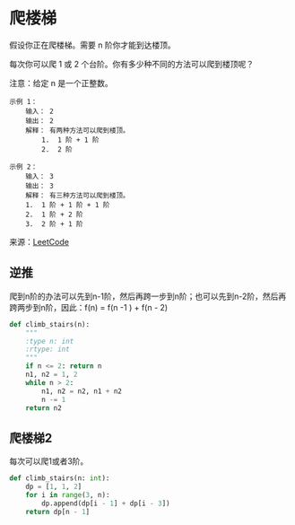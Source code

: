 # 爬楼梯
假设你正在爬楼梯。需要 n 阶你才能到达楼顶。

每次你可以爬 1 或 2 个台阶。你有多少种不同的方法可以爬到楼顶呢？

注意：给定 n 是一个正整数。

```
示例 1：
    输入： 2
    输出： 2
    解释： 有两种方法可以爬到楼顶。
        1.  1 阶 + 1 阶
        2.  2 阶
        
示例 2：
    输入： 3
    输出： 3
    解释： 有三种方法可以爬到楼顶。
    1.  1 阶 + 1 阶 + 1 阶
    2.  1 阶 + 2 阶
    3.  2 阶 + 1 阶
```

来源：[LeetCode](https://leetcode-cn.com/problems/climbing-stairs)

## 逆推
爬到n阶的办法可以先到n-1阶，然后再跨一步到n阶；也可以先到n-2阶，然后再跨两步到n阶，因此：f(n) = f(n -1 ) + f(n - 2)

```python
def climb_stairs(n):
    """
    :type n: int
    :rtype: int
    """
    if n <= 2: return n
    n1, n2 = 1, 2
    while n > 2:
        n1, n2 = n2, n1 + n2
        n -= 1
    return n2
```

## 爬楼梯2
每次可以爬1或者3阶。
```python
def climb_stairs(n: int):
    dp = [1, 1, 2]
    for i in range(3, n):
        dp.append(dp[i - 1] + dp[i - 3])
    return dp[n - 1]
```








